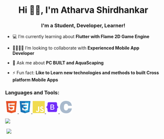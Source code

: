 



<h1 align="center">Hi 👋🏻, I'm Atharva Shirdhankar</h1>
<h3 align="center">I'm a Student, Developer, Learner!</h3>


- 💻 I’m currently learning about **Flutter with Flame 2D Game Engine**

- 🤜🏻🤛🏻 I’m looking to collaborate with **Experienced Mobile App Developer**

- 💬 Ask me about **PC BUILT and AquaScaping**

<!--- 📧 How to reach me? **Connect to me via Email [Atharva](email here)**-->

- ⚡ Fun fact: **Like to Learn new technologies and methods to built Cross platform Mobile Apps**

<!--<p align="left">
<h3 align="left">Connect with me:</h3>-->

<!--<a href="linkedin_link" target="blank"><img align="center" src="https://raw.githubusercontent.com/devicons/devicon/master/icons/linkedin/linkedin-original.svg" height="30" width="40" /> </a>-->



</p>

<h3 align="left">Languages and Tools:</h3>
<p align="left">  
    
  <a href="https://www.w3.org/html/" target="_blank">
        <code><img src="https://raw.githubusercontent.com/devicons/devicon/master/icons/html5/html5-original.svg" alt="html5" width="40" height="40"/></code>
  </a>  
    
  <a href="https://www.w3schools.com/css/" target="_blank">
        <code><img src="https://raw.githubusercontent.com/devicons/devicon/master/icons/css3/css3-original.svg" alt="css3" width="40" height="40"/></code>  
  </a>
    
  <a href="https://developer.mozilla.org/en-US/docs/Web/JavaScript" target="_blank">
        <code><img src="https://raw.githubusercontent.com/devicons/devicon/master/icons/javascript/javascript-plain.svg" alt="javascript" width="40" height="40"/></code>  
  </a>
    
  <a href="https://getbootstrap.com" target="_blank">
        <code><img src="https://raw.githubusercontent.com/devicons/devicon/master/icons/bootstrap/bootstrap-plain.svg" alt="bootstrap" width="40" height="40"/></code>  
  </a>
  <a href="https://www.cprogramming.com/" target="_blank">
        <code><img src="https://raw.githubusercontent.com/devicons/devicon/master/icons/c/c-original.svg" alt="" width="40" height="40"/></code>
  </a>
      
  
</p>

<p><img align="left" src="https://github-readme-stats.vercel.app/api/top-langs/?username=StarTrooper08&layout=compact&theme=white"/></p><br/>
<p>&nbsp;<img align="center" src="https://github-readme-stats.vercel.app/api?username=StarTrooper08&show_icons=true&theme=black" /></p>
